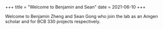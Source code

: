 +++
title = "Welcome to Benjamin and Sean"
date = 2021-06-10
+++

Welcome to Benjamin Zheng and Sean Gong who join the lab as an Amgen scholar and for BCB 330 projects respectively.